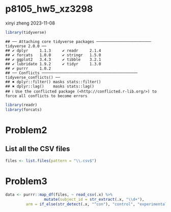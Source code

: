 p8105_hw5_xz3298
================
xinyi zheng
2023-11-08

``` r
library(tidyverse)
```

    ## ── Attaching core tidyverse packages ──────────────────────── tidyverse 2.0.0 ──
    ## ✔ dplyr     1.1.3     ✔ readr     2.1.4
    ## ✔ forcats   1.0.0     ✔ stringr   1.5.0
    ## ✔ ggplot2   3.4.3     ✔ tibble    3.2.1
    ## ✔ lubridate 1.9.2     ✔ tidyr     1.3.0
    ## ✔ purrr     1.0.2     
    ## ── Conflicts ────────────────────────────────────────── tidyverse_conflicts() ──
    ## ✖ dplyr::filter() masks stats::filter()
    ## ✖ dplyr::lag()    masks stats::lag()
    ## ℹ Use the conflicted package (<http://conflicted.r-lib.org/>) to force all conflicts to become errors

``` r
library(readr)
library(forcats)
```

# Problem2

## List all the CSV files

``` r
files <- list.files(pattern = "\\.csv$")
```

# Problem3

``` r
data <- purrr::map_df(files, ~ read_csv(.x) %>%
                 mutate(subject_id = str_extract(.x, "\\d+"), 
         arm = if_else(str_detect(.x, "^con"), "control", "experimental")))
```

